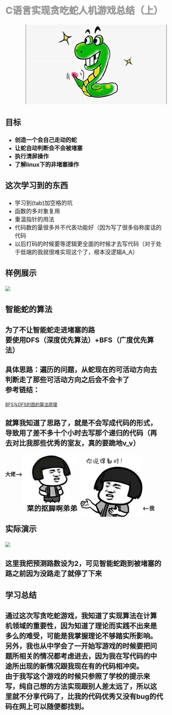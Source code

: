 <style>
@-webkit-keyframes h2{
    0% {color:black;text-shadow:1px 1px 5px black;}
    50% {color:#EEEEEE;text-shadow:none;}
    100% {color:black;text-shadow:1px 1px 5px black;}
}
@keyframes h2{
    0% {color:black;text-shadow:1px 1px 5px black;}
    50% {color:#EEEEEE;text-shadow:none;}
    100% {color:black;text-shadow:1px 1px 5px black;}
}
#anime {
    -webkit-animation-iteration-count:infinite;
    -webkit-animation-duration: 4s;
    -webkit-animation-name:h2;
    animation-duration:4s;
    animation-iteration-count:infinite;
    animation-name:h2;
    font-size:30px;
}
.h3 {
    font-size:25px;
}
.h3content {
    font-size:22px;
}
.list {
    font-size:18px;
}
</style>

<h2 id="anime" style="text-align:center;">C语言实现贪吃蛇人机游戏总结（上）</h2>
<img src="images/snake.gif" style="padding-left:65px;">
<h3 class="h3">目标<h3>
<ul class="list">
    <li>创造一个会自己走动的蛇</li>
    <li>让蛇自动判断会不会被堵塞</li>
    <li>执行清屏操作</li>
    <li>了解linux下的非堵塞操作</li>
</ul>

<h3 class="h3">这次学习到的东西</h3>
<ul class="list">
    <li>学习到(tab)加空格的坑</li>
    <li>函数的多对象复用</li>
    <li>重温指针的用法</li>
    <li>代码数的量很多并不代表功能好（因为写了很多俗称废话的代码</li>
    <li>以后打码的时候要等逻辑更全面的时候才去写代码（对于处于低端的我就很难实现这个了，根本没逻辑A_A）</li>
</ul>

<h3 class="h3">样例展示</h3>
<img src="images/snake_example2.gif">

<h3 class="h3">智能蛇的算法</h3>
<h3 class="h3content">为了不让智能蛇走进堵塞的路<br/>要使用DFS（深度优先算法）+BFS（广度优先算法）</h3>
<h3 class="h3content">具体思路：遍历的问题，从蛇现在的可活动方向去判断走了那些可活动方向之后会不会卡了<br/>参考链结：</h3>

[BFS与DFS的图的算法原理](https://www.jianshu.com/p/70952b51f0c8)

<h3 class="h3content">就算我知道了思路了，就是不会写成代码的形式，导致用了差不多十个小时去写那个递归的代码（再去对比我那些优秀的室友，真的要跪地v_v）</h3>
<h3 style="float:left;margin-top:50px">大佬--></h3>
<img style="float:left;" src="images/vegetable.jpg">
<img style="float:left; width:198px" src="images/vegetable2.1.jpg">
<h3 style="margin-top:180px;"><--我</h3>

<h3 class="h3">实际演示</h3>
<img src="images/snake_example.gif">
<h3 class="h3content">这里我把预测路数设为2，可见智能蛇跑到被堵塞的路之前因为没路走了就停了下来</h3>

<h3 class="h3">学习总结</h3>
<h3 class="h3content">通过这次写贪吃蛇游戏，我知道了实现算法在计算机领域的重要性，因为知道了理论而实践不出来是多么的难受，可能是我掌握理论不够踏实所影响。<br/>另外，我也从中学会了一开始写游戏的时候要把问题所相关的情况都考虑进去，因为我在写代码的中途所出现的新情况跟我现在有的代码相冲突。<br/>由于我写这个游戏的时候只参照了学校的提示来写，纯自己想的方法实现跟别人差太远了，所以这里就不分享代码了，比我的代码优秀又没有bug的代码在网上可以随便都找到。</h3>

